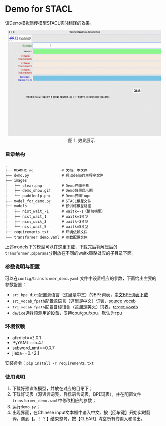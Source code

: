 # Demo for STACL

该Demo模拟同传模型STACL实时翻译的效果。
<p align="center">
<img src="images/demo_show.gif" height=350 hspace='10'/> <br />
图 1. 效果展示
</p>

### 目录结构

```text
.
├── README.md             # 文档，本文件
├── demo.py               # 启动demo的主程序文件
├── images  
│   ├── clear.png         # Demo界面元素
│   ├── demo_show.gif     # Demo效果展示图
│   └── paddlenlp.png     # Demo界面logo
├── model_for_demo.py     # STACL模型文件
├── models                # 预训练模型路径
│   ├── nist_wait_-1      # waitk=-1（整句模型）
│   ├── nist_wait_1       # waitk=1模型
│   ├── nist_wait_3       # waitk=3模型
│   └── nist_wait_5       # waitk=5模型
├── requirements.txt      # 环境依赖文件
└── transformer_demo.yaml # 参数配置文件
```

上述models下的模型可以在这里[下载](https://github.com/PaddlePaddle/PaddleNLP/blob/develop/examples/machine_translation/text_simultaneous_translation/README.md#%E6%A8%A1%E5%9E%8B%E4%B8%8B%E8%BD%BD%E6%9B%B4%E6%96%B0%E4%B8%AD)，下载完后将解压后的`transformer.pdparams`分别放在不同的waitk策略对应的子目录下面。

### 参数说明与配置

可以在`config/transformer_demo.yaml` 文件中设置相应的参数，下面给出主要的参数配置：

- `src_bpe_dict`配置源语言（这里是中文）的BPE词表，[中文BPE词表下载](https://paddlenlp.bj.bcebos.com/models/stacl/2M.zh2en.dict4bpe.zh)
- `src_vocab_fpath`配置源语言（这里是中文）词表，[source vocab](https://paddlenlp.bj.bcebos.com/models/stacl/nist.20k.zh.vocab)
- `trg_vocab_fpath`配置目标语言（这里是英文）词表，[target vocab](https://paddlenlp.bj.bcebos.com/models/stacl/nist.10k.en.vocab)
- `device`选择预测用的设备，支持cpu/gpu/xpu，默认为cpu

### 环境依赖

- attrdict==2.0.1
- PyYAML==5.4.1
- subword_nmt==0.3.7
- jieba==0.42.1

安装命令：`pip install -r requirements.txt`

### 使用说明
1. 下载好预训练模型，并放在对应的目录下；
2. 下载好词表（源语言词表，目标语言词表，BPE词表），并在配置文件`transformer_demo.yaml`中修改相应的参数；
3. 运行`demo.py`；
4. 出现界面，在Chinese input文本框中输入中文，按【回车键】开始实时翻译，遇到【。！？】结束整句，按【CLEAR】清空所有的输入和输出。
